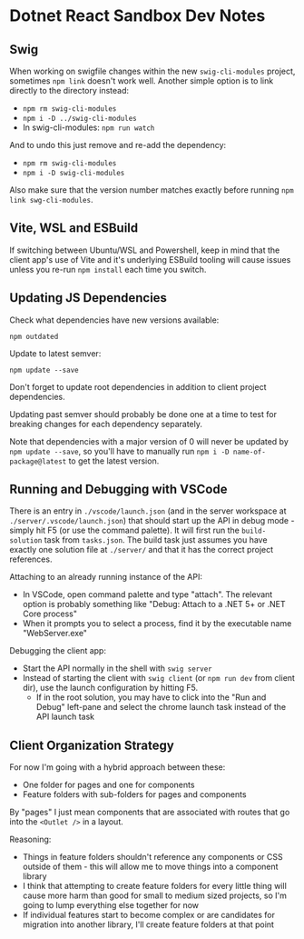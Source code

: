 # Dotnet React Sandbox Dev Notes

## Swig

When working on swigfile changes within the new `swig-cli-modules` project, sometimes `npm link` doesn't work well. Another simple option is to link directly to the directory instead:

- `npm rm swig-cli-modules`
- `npm i -D ../swig-cli-modules`
- In swig-cli-modules: `npm run watch`

And to undo this just remove and re-add the dependency:

- `npm rm swig-cli-modules`
- `npm i -D swig-cli-modules`

Also make sure that the version number matches exactly before running `npm link swg-cli-modules`.

## Vite, WSL and ESBuild

If switching between Ubuntu/WSL and Powershell, keep in mind that the client app's use of Vite and it's underlying ESBuild tooling will cause issues unless you re-run `npm install` each time you switch.

## Updating JS Dependencies

Check what dependencies have new versions available:

```
npm outdated
```

Update to latest semver:

```
npm update --save
```

Don't forget to update root dependencies in addition to client project dependencies.

Updating past semver should probably be done one at a time to test for breaking changes for each dependency separately.

Note that dependencies with a major version of 0 will never be updated by `npm update --save`, so you'll have to manually run `npm i -D name-of-package@latest` to get the latest version.

## Running and Debugging with VSCode

There is an entry in `./vscode/launch.json` (and in the server workspace at `./server/.vscode/launch.json`) that should start up the API in debug mode - simply hit F5 (or use the command palette). It will first run the `build-solution` task from `tasks.json`. The build task just assumes you have exactly one solution file at `./server/` and that it has the correct project references.

Attaching to an already running instance of the API:

- In VSCode, open command palette and type "attach". The relevant option is probably something like "Debug: Attach to a .NET 5+ or .NET Core process"
- When it prompts you to select a process, find it by the executable name "WebServer.exe"

Debugging the client app:

- Start the API normally in the shell with `swig server`
- Instead of starting the client with `swig client` (or `npm run dev` from client dir), use the launch configuration by hitting F5.
  - If in the root solution, you may have to click into the "Run and Debug" left-pane and select the chrome launch task instead of the API launch task

## Client Organization Strategy

For now I'm going with a hybrid approach between these:

- One folder for pages and one for components
- Feature folders with sub-folders for pages and components

By "pages" I just mean components that are associated with routes that go into the `<Outlet />` in a layout.

Reasoning:

- Things in feature folders shouldn't reference any components or CSS outside of them - this will allow me to move things into a component library
- I think that attempting to create feature folders for every little thing will cause more harm than good for small to medium sized projects, so I'm going to lump everything else together for now
- If individual features start to become complex or are candidates for migration into another library, I'll create feature folders at that point
